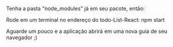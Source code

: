 Tenha a pasta "node_modules" já em seu pacote, então:

Rode em um terminal no endereço do todo-List-React: npm start

Aguarde um pouco e a aplicação abrirá em uma nova guia de seu navegador ;)
